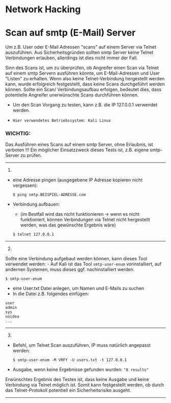 # Network Hacking

# Scan auf smtp (E-Mail) Server


Um z.B. User oder E-Mail Adressen "scans" auf einem Server via Telnet auszuführen.
Aus Sicherheitsgründen sollten smtp Server keine Telnet Verbindungen erlauben, allerdings ist dies nicht immer der Fall.


Sinn des Scans ist, um zu überprüfen, ob Angreifer einen Scan via Telnet auf einem smtp Servern ausführen könnte, um E-Mail-Adressen und User "Listen" zu erhalten. 
Wenn also keine Telnet-Verbindung hergestellt werden kann, wurde erfolgreich festgestellt, dass keine Scans durchgeführt werden können.
Sollte ein Scan/ Verbindungsaufbau erfolgen, bedeutet dies, dass potentielle Angreifer unerwünschte Scans durchführen können.


- Um den Scan Vorgang zu testen, kann z.B. die IP 127.0.0.1 verwendet werden.


- `Hier verwendetes Betriebssystem: Kali Linux`


### WICHTIG:
Das Ausführen eines Scans auf einem smtp Server, ohne Erlaubnis, ist verboten !!!
Ein möglicher Einsatzzweck dieses Tests ist, z.B. eigene smtp-Server zu prüfen.


-------------------------------------------------------------------------------------------------------------------------------------------------------------------------------


1.
- eine Adresse pingen (ausgegebene IP Adresse kopieren nicht vergessen):
	```
	$ ping smtp.BEISPIEL-ADRESSE.com
	```


- Verbindung aufbauen:
	- (im Bestfall wird das nicht funktionieren -> wenn es nicht funktioniert, können Verbindungen via Telnet nicht hergestellt werden, was das gewünschte Ergebnis wäre)
	```
	$ telnet 127.0.0.1
	```


-------------------------------------------------------------------------------------------------------------------------------------------------------------------------------


2.

Sollte eine Verbindung aufgebaut werden können, kann dieses Tool verwendet werden:
	- Auf Kali ist das Tool `smtp-user-enum` vorinstalliert, auf andernen Systemen, muss dieses ggf. nachinstalliert werden.
```
$ smtp-user-enum
```


- eine User.txt Datei anlegen, um Namen und E-Mails zu suchen
- In die Datei z.B. folgendes einfügen: 
```
user
admin
sys
noidea
...
```
-------------------------------------------------------------------------------------------------------------------------------------------------------------------------------


3. 

- Befehl, um Telnet Scan auszuführen, IP muss natürlich angepasst werden:
	```
	$ smtp-user-enum -M VRFY -U users.txt -t 127.0.0.1
	```

- Ausgabe, wenn keine Ergebnisse gefunden wurden:
`"0 results"`




Erwünschtes Ergebnis des Testes ist, dass keine Ausgabe und keine Verbindung via Telnet möglich ist.
Somit kann festgestellt werden, ob durch das Telnet-Protokoll potentiell ein Sicherheitsrisiko ausgeht.


-------------------------------------------------------------------------------------------------------------------------------------------------------------------------------

